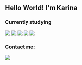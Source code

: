 ## Hello World! I'm Karina

### Currently studying

<a href="https://www.oracle.com/java/" alt="Java" target="_blank">

<img src="https://img.shields.io/badge/java-%23ED8B00.svg?style=for-the-badge&logo=java&logoColor=white">

</a>

<a href="https://spring.io/projects/spring-boot" alt="Spring" target="_blank">

<img src="https://img.shields.io/badge/spring-%236DB33F.svg?style=for-the-badge&logo=spring&logoColor=white">

</a>

<a href="https://developer.mozilla.org/en-US/docs/Web/JavaScript" alt="JavaScript" target="_blank">

<img src="https://img.shields.io/badge/javascript-%23323330.svg?style=for-the-badge&logo=javascript&logoColor=%23F7DF1E">

</a>

<a href="https://reactjs.org/" alt="React" target="_blank">

<img src="https://img.shields.io/badge/react-%2320232a.svg?style=for-the-badge&logo=react&logoColor=%2361DAFB">

</a>

<a href="https://angular.io/" alt="Angular" target="_blank">

<img src="https://img.shields.io/badge/angular-%23DD0031.svg?style=for-the-badge&logo=angular&logoColor=white)">

</a>


### Contact me:

<a href="https://www.linkedin.com/in/karina-f-oliveira/>" alt="linkedin" target="_blank">

<img src="https://img.shields.io/badge/LinkedIn-%230077B5.svg?&style=flat-square&logo=linkedin&logoColor=white">

</a>









